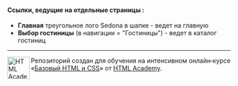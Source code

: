 #### Ссылки, ведущие на отдельные страницы :
* **Главная**  треугольное лого Sedona в шапке - ведет на главную
* **Выбор гостиницы** (в навигации = "Гостиницы") - ведет в каталог гостиниц
---

<a href="https://htmlacademy.ru/intensive/htmlcss"><img align="left" width="50" height="50" alt="HTML Academy" src="https://up.htmlacademy.ru/static/img/intensive/htmlcss/logo-for-github.svg"></a>

Репозиторий создан для обучения на интенсивном онлайн‑курсе «[Базовый HTML и CSS](https://htmlacademy.ru/intensive/htmlcss)» от [HTML Academy](https://htmlacademy.ru).
